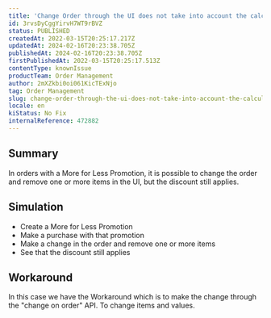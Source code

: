 ```yaml
---
title: 'Change Order through the UI does not take into account the calculation of promotions Take 3 pay 2.'
id: 3rvsDyCggYirvH7WT9rBVZ
status: PUBLISHED
createdAt: 2022-03-15T20:25:17.217Z
updatedAt: 2024-02-16T20:23:38.705Z
publishedAt: 2024-02-16T20:23:38.705Z
firstPublishedAt: 2022-03-15T20:25:17.513Z
contentType: knownIssue
productTeam: Order Management
author: 2mXZkbi0oi061KicTExNjo
tag: Order Management
slug: change-order-through-the-ui-does-not-take-into-account-the-calculation-of-promotions-take-3-pay-2
locale: en
kiStatus: No Fix
internalReference: 472882
---
```


## Summary


In orders with a More for Less Promotion, it is possible to change the order and remove one or more items in the UI, but the discount still applies.



## Simulation


- Create a More for Less Promotion
- Make a purchase with that promotion
- Make a change in the order and remove one or more items
- See that the discount still applies



## Workaround


In this case we have the Workaround which is to make the change through the "change on order" API. To change items and values.

